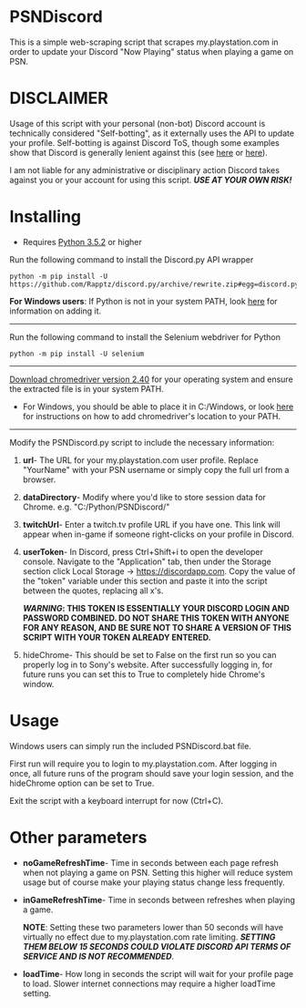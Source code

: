 # PSNDiscord

This is a simple web-scraping script that scrapes my.playstation.com in order to update your Discord "Now Playing" status when playing a game on PSN.

# DISCLAIMER

Usage of this script with your personal (non-bot) Discord account is technically considered "Self-botting", as it externally uses the API to update your profile. Self-botting is against Discord ToS, though some examples show that Discord is generally lenient against this (see [here](https://github.com/Favna/Discord-Self-Bot/wiki) or [here](https://github.com/discordapp/discord-api-docs/issues/69#issuecomment-223898291)).

I am not liable for any administrative or disciplinary action Discord takes against you or your account for using this script. **_USE AT YOUR OWN RISK!_**

# Installing

- Requires [Python 3.5.2](https://www.python.org/downloads/) or higher

Run the following command to install the Discord.py API wrapper

```
python -m pip install -U https://github.com/Rapptz/discord.py/archive/rewrite.zip#egg=discord.py
```

**For Windows users**: If Python is not in your system PATH, look [here](https://www.howtogeek.com/118594/how-to-edit-your-system-path-for-easy-command-line-access/) for information on adding it.

---

Run the following command to install the Selenium webdriver for Python

```
python -m pip install -U selenium
```

---

[Download chromedriver version 2.40](https://chromedriver.storage.googleapis.com/index.html?path=2.40/) for your operating system and ensure the extracted file is in your system PATH.

- For Windows, you should be able to place it in C:/Windows, or look [here](https://www.howtogeek.com/118594/how-to-edit-your-system-path-for-easy-command-line-access/) for instructions on how to add chromedriver's location to your PATH.

---

Modify the PSNDiscord.py script to include the necessary information:

1. **url**- The URL for your my.playstation.com user profile.  Replace "YourName" with your PSN username or simply copy the full url from a browser.

2. **dataDirectory**- Modify where you'd like to store session data for Chrome. e.g. "C:/Python/PSNDiscord/"

3. **twitchUrl**- Enter a twitch.tv profile URL if you have one.  This link will appear when in-game if someone right-clicks on your profile in Discord.

4. **userToken**- In Discord, press Ctrl+Shift+i to open the developer console.  Navigate to the "Application" tab, then under the Storage section click Local Storage -> https://discordapp.com.  Copy the value of the "token" variable under this section and paste it into the script between the quotes, replacing all x's.

   **_WARNING_: THIS TOKEN IS ESSENTIALLY YOUR DISCORD LOGIN AND PASSWORD COMBINED. DO NOT SHARE THIS TOKEN WITH ANYONE FOR ANY REASON, AND BE SURE NOT TO SHARE A VERSION OF THIS SCRIPT WITH YOUR TOKEN ALREADY ENTERED.**
   
5. hideChrome- This should be set to False on the first run so you can properly log in to Sony's website.  After successfully logging in, for future runs you can set this to True to completely hide Chrome's window.

# Usage

Windows users can simply run the included PSNDiscord.bat file.

First run will require you to login to my.playstation.com.  After logging in once, all future runs of the program should save your login session, and the hideChrome option can be set to True.

Exit the script with a keyboard interrupt for now (Ctrl+C).

# Other parameters

- **noGameRefreshTime**- Time in seconds between each page refresh when not playing a game on PSN.  Setting this higher will reduce system usage but of course make your playing status change less frequently.
- **inGameRefreshTime**- Time in seconds between refreshes when playing a game.

  **NOTE**: Setting these two parameters lower than 50 seconds will have virtually no effect due to my.playstation.com rate limiting.  **_SETTING THEM BELOW 15 SECONDS COULD VIOLATE DISCORD API TERMS OF SERVICE AND IS NOT RECOMMENDED_**.
- **loadTime**- How long in seconds the script will wait for your profile page to load.  Slower internet connections may require a higher loadTime setting.
